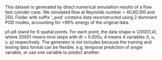 This dataset is generated by direct numerical simulaition results of a flow fast cylinder case. We simulated flow at Reynolds number = 40,60,100 and 250. Folder with suffix '_pod' contains data reconstructed using 2 dominant POD modes, accounting for >99% energy of the original data.

p1-p6 stand for 6 spatial points. For each point, the data shape is (20001,4), where 20001 means time steps with dt = 0.005s, 4 means 4 variables (t, u, v, p) respectively. The generator is not includes because the training and testing data format can be flexible, e.g, temporal prediction of single variable, or use one variable to predict another.
